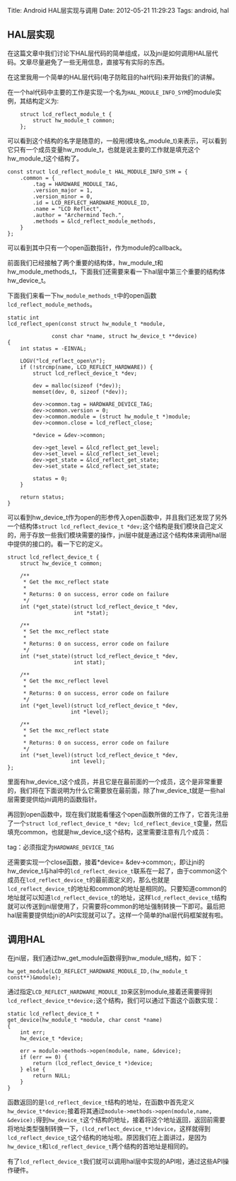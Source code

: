Title: Android HAL层实现与调用
Date: 2012-05-21 11:29:23
Tags: android, hal

## HAL层实现
在这篇文章中我们讨论下HAL层代码的简单组成，以及jni是如何调用HAL层代码。文章尽量避免了一些无用信息，直接写有实际的东西。

在这里我用一个简单的HAL层代码(电子防眩目的hal代码)来开始我们的讲解。

在一个hal代码中主要的工作是实现一个名为`HAL_MODULE_INFO_SYM`的module实例，其结构定义为:

        struct lcd_reflect_module_t {
            struct hw_module_t common;
        };

可以看到这个结构的名字是随意的，一般用(模块名_module_t)来表示，可以看到它只有一个成员变量hw_module_t，也就是说主要的工作就是填充这个hw_module_t这个结构了。

    const struct lcd_reflect_module_t HAL_MODULE_INFO_SYM = {
        .common = {
            .tag = HARDWARE_MODULE_TAG,
            .version_major = 1,
            .version_minor = 0,
            .id = LCD_REFLECT_HARDWARE_MODULE_ID,
            .name = "LCD Reflect",
            .author = "Archermind Tech.",
            .methods = &lcd_reflect_module_methods,
        }
    };

可以看到其中只有一个open函数指针，作为module的callback。

前面我们已经接触了两个重要的结构体，hw_module_t和hw_module_methods_t，下面我们还需要来看一下hal层中第三个重要的结构体hw_device_t。

下面我们来看一下`hw_module_methods_t`中的open函数`lcd_reflect_module_methods`。

    static int
    lcd_reflect_open(const struct hw_module_t *module,
    
                  const char *name, struct hw_device_t **device)
    {
        int status = -EINVAL;
    
        LOGV("lcd_reflect_open\n");
        if (!strcmp(name, LCD_REFLECT_HARDWARE)) {
            struct lcd_reflect_device_t *dev;
    
            dev = malloc(sizeof (*dev));
            memset(dev, 0, sizeof (*dev));
    
            dev->common.tag = HARDWARE_DEVICE_TAG;
            dev->common.version = 0;
            dev->common.module = (struct hw_module_t *)module;
            dev->common.close = lcd_reflect_close;
    
            *device = &dev->common;
    
            dev->get_level = &lcd_reflect_get_level;
            dev->set_level = &lcd_reflect_set_level;
            dev->get_state = &lcd_reflect_get_state;
            dev->set_state = &lcd_reflect_set_state;
    
            status = 0;
        }
        
        return status;
    }

可以看到hw_device_t作为open的形参传入open函数中，并且我们还发现了另外一个结构体`struct lcd_reflect_device_t *dev;`这个结构是我们模块自己定义的，用于存放一些我们模块需要的操作，jni层中就是通过这个结构体来调用hal层中提供的接口的。看一下它的定义。

    struct lcd_reflect_device_t {
        struct hw_device_t common;
    
        /**
         * Get the mxc_reflect state
         *
         * Returns: 0 on success, error code on failure
         */
        int (*get_state)(struct lcd_reflect_device_t *dev,
                         int *stat);
    
        /**
         * Set the mxc_reflect state
         *
         * Returns: 0 on success, error code on failure
         */
        int (*set_state)(struct lcd_reflect_device_t *dev,
                         int stat);
    
        /**
         * Get the mxc_reflect level
         *
         * Returns: 0 on success, error code on failure
         */
        int (*get_level)(struct lcd_reflect_device_t *dev,
                        int *level);
    
        /**
         * Set the mxc_reflect state
         *
         * Returns: 0 on success, error code on failure
         */
        int (*set_level)(struct lcd_reflect_device_t *dev,
                        int level);
    };

里面有hw_device_t这个成员，并且它是在最前面的一个成员，这个是非常重要的，我们将在下面说明为什么它需要放在最前面，除了hw_device_t就是一些hal层需要提供给jni调用的函数指针。

再回到open函数中，现在我们就能看懂这个open函数所做的工作了，它首先注册了一个`struct lcd_reflect_device_t *dev; lcd_reflect_device_t`变量，然后填充common，也就是hw_device_t这个结构，这里需要注意有几个成员：

tag：必须指定为`HARDWARE_DEVICE_TAG`

还需要实现一个close函数，接着*device= &dev->common;，即让jni的hw_device_t与hal中的`lcd_reflect_device_t`联系在一起了，由于common这个成员在`lcd_reflect_device_t`的最前面定义的，那么也就是`lcd_reflect_device_t`的地址和common的地址是相同的。只要知道common的地址就可以知道`lcd_reflect_device_t`的地址，这样`lcd_reflect_device_t`结构就可以传送到jni层使用了，只需要将common的地址强制转换一下即可。最后把hal层需要提供给jni的API实现就可以了。这样一个简单的hal层代码框架就有啦。

## 调用HAL

在jni层，我们通过hw_get_module函数得到hw_module_t结构，如下：

	hw_get_module(LCD_REFLECT_HARDWARE_MODULE_ID,(hw_module_t const**)&module);

通过指定`LCD_REFLECT_HARDWARE_MODULE_ID`来区别module,接着还需要得到`lcd_reflect_device_t*device;`这个结构，我们可以通过下面这个函数实现：

    static lcd_reflect_device_t *
    get_device(hw_module_t *module, char const *name)
    {
        int err;
        hw_device_t *device;
    
        err = module->methods->open(module, name, &device);
        if (err == 0) {
            return (lcd_reflect_device_t *)device;
        } else {
            return NULL;
        }
    }

函数返回的是`lcd_reflect_device_t`结构的地址，在函数中首先定义`hw_device_t*device;`接着将其通过`module->methods->open(module,name, &device);`得到`hw_device_t`这个结构的地址，接着将这个地址返回，返回前需要将地址类型强制转换一下，`(lcd_reflect_device_t*)device`，这样就得到`lcd_reflect_device_t`这个结构的地址啦。原因我们在上面讲过，是因为`hw_device_t`和`lcd_reflect_device_t`两个结构的首地址是相同的。

 有了`lcd_reflect_device_t`我们就可以调用hal层中实现的API啦，通过这些API操作硬件。

